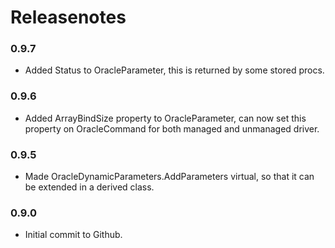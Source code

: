# Releasenotes

### 0.9.7
- Added Status to OracleParameter, this is returned by some stored procs.
### 0.9.6
- Added ArrayBindSize property to OracleParameter, can now set this property on OracleCommand for both managed and unmanaged driver.
### 0.9.5
- Made OracleDynamicParameters.AddParameters virtual, so that it can be extended in a derived class.
### 0.9.0
- Initial commit to Github.